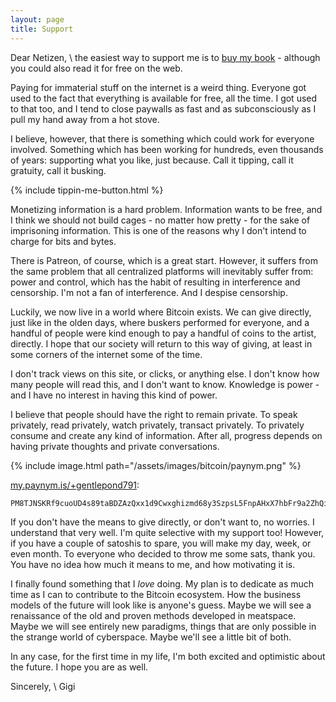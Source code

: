 ```yaml
---
layout: page
title: Support
---
```



Dear Netizen, \\
the easiest way to support me is to [buy my book](https://amzn.to/2VXmQgp) -
although you could also read it for free on the web.

Paying for immaterial stuff on the internet is a weird thing.
Everyone got used to the fact that everything is available for free, all the
time. I got used to that too, and I tend to close paywalls as fast and as
subconsciously as I pull my hand away from a hot stove.

I believe, however, that there is something which could work for everyone
involved. Something which has been working for hundreds, even thousands of
years: supporting what you like, just because. Call it tipping, call it
gratuity, call it busking.

{% include tippin-me-button.html %}

Monetizing information is a hard problem. Information wants to be free, and I
think we should not build cages - no matter how pretty - for the sake of
imprisoning information. This is one of the reasons why I don't intend to charge
for bits and bytes.

There is Patreon, of course, which is a great start. However, it suffers from
the same problem that all centralized platforms will inevitably suffer from:
power and control, which has the habit of resulting in interference and
censorship. I'm not a fan of interference. And I despise censorship.

Luckily, we now live in a world where Bitcoin exists. We can give directly, just
like in the olden days, where buskers performed for everyone, and a handful of
people were kind enough to pay a handful of coins to the artist, directly. I
hope that our society will return to this way of giving, at least in some
corners of the internet some of the time.

I don't track views on this site, or clicks, or anything else. I don't know how
many people will read this, and I don't want to know.  Knowledge is power - and
I have no interest in having this kind of power.

I believe that people should have the right to remain private. To speak
privately, read privately, watch privately, transact privately. To privately
consume and create any kind of information. After all, progress depends on
having private thoughts and private conversations.

{% include image.html path="/assets/images/bitcoin/paynym.png" %}

[my.paynym.is/+gentlepond791](https://my.paynym.is/+gentlepond791):

    PM8TJNSKRf9cuoUD4s89taBDZAzQxx1d9Cwxghizmd68y3SzpsL5FnpAHxX7hbFr9a2ZhQiGRkhULHBETtVa74cWoF8CojHb5WWEnftsanQc8UUB7cbn

If you don't have the means to give directly, or don't want to, no worries. I
understand that very well. I'm quite selective with my support too! However,
if you have a couple of satoshis to spare, you will make my day, week, or even
month. To everyone who decided to throw me some sats, thank you. You have no
idea how much it means to me, and how motivating it is.

I finally found something that I *love* doing. My plan is to dedicate as much
time as I can to contribute to the Bitcoin ecosystem. How the business models
of the future will look like is anyone's guess. Maybe we will see a
renaissance of the old and proven methods developed in meatspace. Maybe we
will see entirely new paradigms, things that are only possible in the strange
world of cyberspace. Maybe we'll see a little bit of both.

In any case, for the first time in my life, I'm both excited and optimistic
about the future. I hope you are as well.

Sincerely, \\
Gigi
